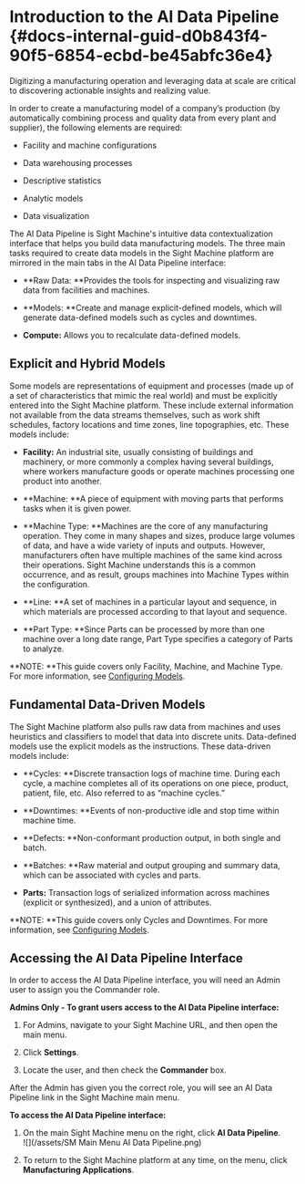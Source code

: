 # Introduction to the AI Data Pipeline {#docs-internal-guid-d0b843f4-90f5-6854-ecbd-be45abfc36e4}

Digitizing a manufacturing operation and leveraging data at scale are critical to discovering actionable insights and realizing value.

In order to create a manufacturing model of a company’s production \(by automatically combining process and quality data from every plant and supplier\), the following elements are required:

* Facility and machine configurations

* Data warehousing processes

* Descriptive statistics

* Analytic models

* Data visualization

The AI Data Pipeline is Sight Machine's intuitive data contextualization interface that helps you build data manufacturing models. The three main tasks required to create data models in the Sight Machine platform are mirrored in the main tabs in the AI Data Pipeline interface:

* **Raw Data: **Provides the tools for inspecting and visualizing raw data from facilities and machines.

* **Models: **Create and manage explicit-defined models, which will generate data-defined models such as cycles and downtimes.

* **Compute:** Allows you to recalculate data-defined models.

## Explicit and Hybrid Models

Some models are representations of equipment and processes \(made up of a set of characteristics that mimic the real world\) and must be explicitly entered into the Sight Machine platform. These include external information not available from the data streams themselves, such as work shift schedules, factory locations and time zones, line topographies, etc. These models include:

* **Facility:** An industrial site, usually consisting of buildings and machinery, or more commonly a complex having several buildings, where workers manufacture goods or operate machines processing one product into another.

* **Machine: **A piece of equipment with moving parts that performs tasks when it is given power.

* **Machine Type: **Machines are the core of any manufacturing operation. They come in many shapes and sizes, produce large volumes of data, and have a wide variety of inputs and outputs. However, manufacturers often have multiple machines of the same kind across their operations. Sight Machine understands this is a common occurrence, and as result, groups machines into Machine Types within the configuration.

* **Line: **A set of machines in a particular layout and sequence, in which materials are processed according to that layout and sequence.

* **Part Type: **Since Parts can be processed by more than one machine over a long date range, Part Type specifies a category of Parts to analyze.

**NOTE: **This guide covers only Facility, Machine, and Machine Type. For more information, see [Configuring Models](/configuring-models.md).

## Fundamental Data-Driven Models

The Sight Machine platform also pulls raw data from machines and uses heuristics and classifiers to model that data into discrete units. Data-defined models use the explicit models as the instructions. These data-driven models include:

* **Cycles: **Discrete transaction logs of machine time. During each cycle, a machine completes all of its operations on one piece, product, patient, file, etc. Also referred to as “machine cycles.”

* **Downtimes: **Events of non-productive idle and stop time within machine time.

* **Defects: **Non-conformant production output, in both single and batch.

* **Batches: **Raw material and output grouping and summary data, which can be associated with cycles and parts.

* **Parts:** Transaction logs of serialized information across machines \(explicit or synthesized\), and a union of attributes.

**NOTE: **This guide covers only Cycles and Downtimes. For more information, see [Configuring Models](/configuring-models.md).

## Accessing the AI Data Pipeline Interface

In order to access the AI Data Pipeline interface, you will need an Admin user to assign you the Commander role.

**Admins Only - To grant users access to the AI Data Pipeline interface:**

1. For Admins, navigate to your Sight Machine URL, and then open the main menu.

2. Click **Settings**.

3. Locate the user, and then check the **Commander** box.

After the Admin has given you the correct role, you will see an AI Data Pipeline link in the Sight Machine main menu.

**To access the AI Data Pipeline interface:**

1. On the main Sight Machine menu on the right, click **AI Data Pipeline**.  
   ![](/assets/SM Main Menu AI Data Pipeline.png)

2. To return to the Sight Machine platform at any time, on the menu, click **Manufacturing Applications**.



